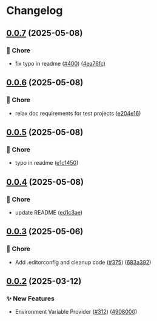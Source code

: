 # Changelog

## [0.0.7](https://github.com/open-feature/dotnet-sdk-contrib/compare/OpenFeature.Contrib.Providers.EnvVar-v0.0.6...OpenFeature.Contrib.Providers.EnvVar-v0.0.7) (2025-05-08)


### 🧹 Chore

* fix typo in readme ([#400](https://github.com/open-feature/dotnet-sdk-contrib/issues/400)) ([4ea76fc](https://github.com/open-feature/dotnet-sdk-contrib/commit/4ea76fc18474a054d6725d17833cce5d895714b1))

## [0.0.6](https://github.com/open-feature/dotnet-sdk-contrib/compare/OpenFeature.Contrib.Providers.EnvVar-v0.0.5...OpenFeature.Contrib.Providers.EnvVar-v0.0.6) (2025-05-08)


### 🧹 Chore

* relax doc requirements for test projects ([e204e16](https://github.com/open-feature/dotnet-sdk-contrib/commit/e204e168ee8ccda34f46de325d45447e3ef85f73))

## [0.0.5](https://github.com/open-feature/dotnet-sdk-contrib/compare/OpenFeature.Contrib.Providers.EnvVar-v0.0.4...OpenFeature.Contrib.Providers.EnvVar-v0.0.5) (2025-05-08)


### 🧹 Chore

* typo in readme ([e1c1450](https://github.com/open-feature/dotnet-sdk-contrib/commit/e1c1450e0c237764485d84e90a8573c2bcdb2edd))

## [0.0.4](https://github.com/open-feature/dotnet-sdk-contrib/compare/OpenFeature.Contrib.Providers.EnvVar-v0.0.3...OpenFeature.Contrib.Providers.EnvVar-v0.0.4) (2025-05-08)


### 🧹 Chore

* update README ([ed1c3ae](https://github.com/open-feature/dotnet-sdk-contrib/commit/ed1c3ae133df6a4ee6949dee3b3e441ef2dafea1))

## [0.0.3](https://github.com/open-feature/dotnet-sdk-contrib/compare/OpenFeature.Contrib.Providers.EnvVar-v0.0.2...OpenFeature.Contrib.Providers.EnvVar-v0.0.3) (2025-05-06)


### 🧹 Chore

* Add .editorconfig and cleanup code ([#375](https://github.com/open-feature/dotnet-sdk-contrib/issues/375)) ([683a392](https://github.com/open-feature/dotnet-sdk-contrib/commit/683a392604aca6c9a92b1f64fa30bc9e3e069b4f))

## [0.0.2](https://github.com/open-feature/dotnet-sdk-contrib/compare/OpenFeature.Contrib.Providers.EnvVar-v0.0.1...OpenFeature.Contrib.Providers.EnvVar-v0.0.2) (2025-03-12)


### ✨ New Features

* Environment Variable Provider ([#312](https://github.com/open-feature/dotnet-sdk-contrib/issues/312)) ([4908000](https://github.com/open-feature/dotnet-sdk-contrib/commit/4908000ed27a648ee7cf8823320ae7d7c8cd8c45))
